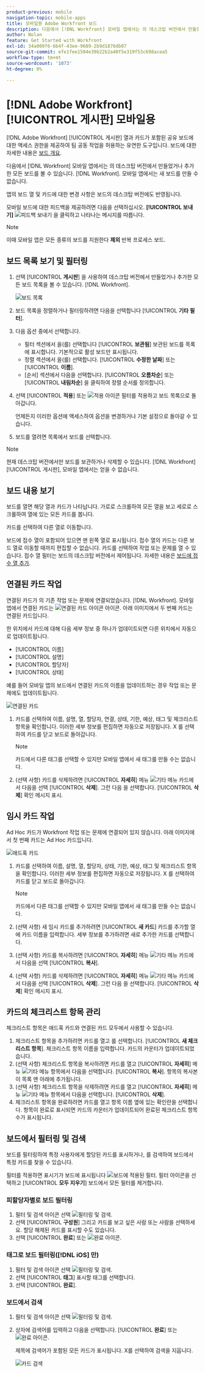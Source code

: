 ```yaml
---
product-previous: mobile
navigation-topic: mobile-apps
title: 모바일용 Adobe Workfront 보드
description: 다음에서 [!DNL Workfront] 모바일 앱에서는 의 데스크탑 버전에서 만들었거나 추가한 모든 보드를 볼 수 있습니다. [!DNL Workfront].
author: Nolan
feature: Get Started with Workfront
exl-id: 34a009f6-6b4f-43ee-9689-2b9d1876db07
source-git-commit: efe1fee1504e39b22b2a40f5e319f53c698acea5
workflow-type: tm+mt
source-wordcount: '1073'
ht-degree: 0%

---
```


# [!DNL Adobe Workfront] [!UICONTROL 게시판] 모바일용

[!DNL Adobe Workfront] [!UICONTROL 게시판] 열과 카드가 포함된 공유 보드에 대한 액세스 권한을 제공하여 팀 공동 작업을 허용하는 유연한 도구입니다. 보드에 대한 자세한 내용은 [보드 개요](/help/quicksilver/agile/boards-overview.md).

다음에서 [!DNL Workfront] 모바일 앱에서는 의 데스크탑 버전에서 만들었거나 추가한 모든 보드를 볼 수 있습니다. [!DNL Workfront]. 모바일 앱에서는 새 보드를 만들 수 없습니다.

앱의 보드 열 및 카드에 대한 변경 사항은 보드의 데스크탑 버전에도 반영됩니다.

모바일 보드에 대한 피드백을 제공하려면 다음을 선택하십시오. **[!UICONTROL 보내기]** ![피드백 보내기](assets/mobile-send-feedback-icon.png) 을 클릭하고 나타나는 메시지를 따릅니다.

>[!NOTE]
>
>이때 모바일 앱은 모든 종류의 보드를 지원한다 **제외** 반복 프로세스 보드.

## 보드 목록 보기 및 필터링

1. 선택 [!UICONTROL **게시판**] 을 사용하여 데스크탑 버전에서 만들었거나 추가한 모든 보드 목록을 볼 수 있습니다. [!DNL Workfront].

   ![보드 목록](assets/mobile-all-boards-displayed.png)

1. 보드 목록을 정렬하거나 필터링하려면 다음을 선택합니다 [!UICONTROL **기타 필터**].
1. 다음 옵션 중에서 선택합니다.

   * 필터 섹션에서 을(를) 선택합니다 [!UICONTROL **보관됨**] 보관된 보드를 목록에 표시합니다. 기본적으로 활성 보드만 표시됩니다.
   * 정렬 섹션에서 을(를) 선택합니다. [!UICONTROL **수정한 날짜**] 또는 [!UICONTROL **이름**].
   * [순서] 섹션에서 다음을 선택합니다. [!UICONTROL **오름차순**] 또는 [!UICONTROL **내림차순**] 을 클릭하여 정렬 순서를 정의합니다.

1. 선택 [!UICONTROL **적용**] 또는 ![적용 아이콘](assets/mobile-apply-icon-checkmark.png) 필터를 적용하고 보드 목록으로 돌아갑니다.

   언제든지 이러한 옵션에 액세스하여 옵션을 변경하거나 기본 설정으로 돌아갈 수 있습니다.

1. 보드를 열려면 목록에서 보드를 선택합니다.

>[!NOTE]
>
>현재 데스크탑 버전에서만 보드를 보관하거나 삭제할 수 있습니다. [!DNL Workfront] [!UICONTROL 게시판], 모바일 앱에서는 얻을 수 없습니다.

## 보드 내용 보기

보드를 열면 해당 열과 카드가 나타납니다. 가로로 스크롤하여 모든 열을 보고 세로로 스크롤하여 열에 있는 모든 카드를 봅니다.

카드를 선택하여 다른 열로 이동합니다.

보드에 접수 열이 포함되어 있으면 맨 왼쪽 열로 표시됩니다. 접수 열의 카드는 다른 보드 열로 이동할 때까지 편집할 수 없습니다. 카드를 선택하여 작업 또는 문제를 열 수 있습니다. 접수 열 필터는 보드의 데스크탑 버전에서 제어됩니다. 자세한 내용은 [보드에 접수 열 추가](/help/quicksilver/agile/use-boards-agile-planning-tools/add-intake-column-to-board.md).

## 연결된 카드 작업

연결된 카드가 의 기존 작업 또는 문제에 연결되었습니다. [!DNL Workfront]. 모바일 앱에서 연결된 카드는 ![연결된 카드 아이콘](assets/mobile-boards-connected-card-icon.png) 아이콘. 아래 이미지에서 두 번째 카드는 연결된 카드입니다.

한 위치에서 카드에 대해 다음 세부 정보 중 하나가 업데이트되면 다른 위치에서 자동으로 업데이트됩니다.

* [!UICONTROL 이름]
* [!UICONTROL 설명]
* [!UICONTROL 할당자]
* [!UICONTROL 상태]

예를 들어 모바일 앱의 보드에서 연결된 카드의 이름을 업데이트하는 경우 작업 또는 문제에도 업데이트됩니다.

![연결된 카드](assets/mobile-types-of-cards.png)

1. 카드를 선택하여 이름, 설명, 열, 할당자, 연결, 상태, 기한, 예상, 태그 및 체크리스트 항목을 확인합니다. 이러한 세부 정보를 편집하면 자동으로 저장됩니다. X 를 선택하여 카드를 닫고 보드로 돌아갑니다.

   >[!NOTE]
   >
   >카드에서 다른 태그를 선택할 수 있지만 모바일 앱에서 새 태그를 만들 수는 없습니다.

1. (선택 사항) 카드를 삭제하려면 [!UICONTROL **자세히**] 메뉴 ![기타 메뉴](assets/more-icon-spectrum.png) 카드에서 다음을 선택 [!UICONTROL **삭제**]. 그런 다음 을 선택합니다. [!UICONTROL **삭제**] 확인 메시지 표시.

## 임시 카드 작업

Ad Hoc 카드가 Workfront 작업 또는 문제에 연결되어 있지 않습니다. 아래 이미지에서 첫 번째 카드는 Ad Hoc 카드입니다.

![애드혹 카드](assets/mobile-types-of-cards.png)

1. 카드를 선택하여 이름, 설명, 열, 할당자, 상태, 기한, 예상, 태그 및 체크리스트 항목을 확인합니다. 이러한 세부 정보를 편집하면 자동으로 저장됩니다. X 를 선택하여 카드를 닫고 보드로 돌아갑니다.

   >[!NOTE]
   >
   >카드에서 다른 태그를 선택할 수 있지만 모바일 앱에서 새 태그를 만들 수는 없습니다.

1. (선택 사항) 새 임시 카드를 추가하려면 [!UICONTROL **새 카드**] 카드를 추가할 열에 카드 이름을 입력합니다. 세부 정보를 추가하려면 새로 추가한 카드를 선택합니다.

1. (선택 사항) 카드를 복사하려면 [!UICONTROL **자세히**] 메뉴 ![기타 메뉴](assets/more-icon-spectrum.png) 카드에서 다음을 선택 [!UICONTROL **복사**].

1. (선택 사항) 카드를 삭제하려면 [!UICONTROL **자세히**] 메뉴 ![기타 메뉴](assets/more-icon-spectrum.png) 카드에서 다음을 선택 [!UICONTROL **삭제**]. 그런 다음 을 선택합니다. [!UICONTROL **삭제**] 확인 메시지 표시.

## 카드의 체크리스트 항목 관리

체크리스트 항목은 애드혹 카드와 연결된 카드 모두에서 사용할 수 있습니다.

1. 체크리스트 항목을 추가하려면 카드를 열고 를 선택합니다. [!UICONTROL **새 체크리스트 항목**]. 체크리스트 항목 이름을 입력합니다. 카드의 카운터가 업데이트되었습니다.
1. (선택 사항) 체크리스트 항목을 복사하려면 카드를 열고 [!UICONTROL **자세히**] 메뉴 ![기타 메뉴](assets/more-icon-spectrum.png) 항목에서 다음을 선택합니다. [!UICONTROL **복사**]. 항목의 복사본이 목록 맨 아래에 추가됩니다.
1. (선택 사항) 체크리스트 항목을 삭제하려면 카드를 열고 [!UICONTROL **자세히**] 메뉴 ![기타 메뉴](assets/more-icon-spectrum.png) 항목에서 다음을 선택합니다. [!UICONTROL **삭제**].
1. 체크리스트 항목을 완료하려면 카드를 열고 항목 이름 옆에 있는 확인란을 선택합니다.
항목이 완료로 표시되면 카드의 카운터가 업데이트되어 완료된 체크리스트 항목 수가 표시됩니다.

## 보드에서 필터링 및 검색

보드를 필터링하여 특정 사용자에게 할당된 카드를 표시하거나, 를 검색하여 보드에서 특정 카드를 찾을 수 있습니다.

필터를 적용하면 표시기가 보드에 표시됩니다 ![보드에 적용된 필터](assets/active-filter-mobile-boards.png). 필터 아이콘을 선택하고 [!UICONTROL **모두 지우기**] 보드에서 모든 필터를 제거합니다.

### 피할당자별로 보드 필터링

1. 필터 및 검색 아이콘 선택 ![필터링 및 검색](assets/filter-search-icon-mobile-boards.png).
1. 선택 [!UICONTROL **구성원**] 그리고 카드를 보고 싶은 사람 또는 사람을 선택하세요. 할당 해제된 카드를 표시할 수도 있습니다.
1. 선택 [!UICONTROL **완료**] 또는 ![완료 아이콘](assets/mobile-apply-icon-checkmark.png).

### 태그로 보드 필터링([!DNL iOS] 만)

1. 필터 및 검색 아이콘 선택 ![필터링 및 검색](assets/filter-search-icon-mobile-boards.png).
1. 선택 [!UICONTROL **태그**] 표시할 태그를 선택합니다.
1. 선택 [!UICONTROL **완료**].

### 보드에서 검색

1. 필터 및 검색 아이콘 선택 ![필터링 및 검색](assets/filter-search-icon-mobile-boards.png).
1. 상자에 검색어를 입력하고 다음을 선택합니다. [!UICONTROL **완료**] 또는 ![완료 아이콘](assets/mobile-apply-icon-checkmark.png).

   제목에 검색어가 포함된 모든 카드가 표시됩니다.
X를 선택하여 검색을 지웁니다.

   ![카드 검색](assets/mobile-search-for-card.png)
